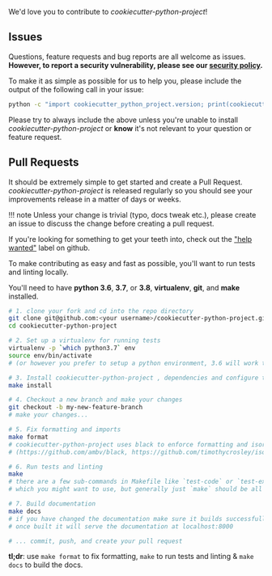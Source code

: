 We'd love you to contribute to *cookiecutter-python-project*!

## Issues

Questions, feature requests and bug reports are all welcome as issues.
**However, to report a security vulnerability, please see our [security
policy](https://github.com/lyz-code/cookiecutter-python-project/security/policy).**

To make it as simple as possible for us to help you, please include the output
of the following call in your issue:

```bash
python -c "import cookiecutter_python_project.version; print(cookiecutter_python_project.version.version_info())"
```

Please try to always include the above unless you're unable to install
*cookiecutter-python-project* or **know** it's not relevant to your question or feature
request.

## Pull Requests

It should be extremely simple to get started and create a Pull Request.
*cookiecutter-python-project* is released regularly so you should see your improvements
release in a matter of days or weeks.

!!! note
    Unless your change is trivial (typo, docs tweak etc.), please create an
    issue to discuss the change before creating a pull request.

If you're looking for something to get your teeth into, check out the ["help
wanted"](https://github.com/lyz-code/cookiecutter-python-project/issues?q=is%3Aopen+is%3Aissue+label%3A%22help+wanted%22)
label on github.

To make contributing as easy and fast as possible, you'll want to run tests and linting locally.

You'll need to have **python 3.6**, **3.7**, or **3.8**, **virtualenv**, **git**, and **make** installed.

```bash
# 1. clone your fork and cd into the repo directory
git clone git@github.com:<your username>/cookiecutter-python-project.git
cd cookiecutter-python-project

# 2. Set up a virtualenv for running tests
virtualenv -p `which python3.7` env
source env/bin/activate
# (or however you prefer to setup a python environment, 3.6 will work too)

# 3. Install cookiecutter-python-project , dependencies and configure the pre-commits
make install

# 4. Checkout a new branch and make your changes
git checkout -b my-new-feature-branch
# make your changes...

# 5. Fix formatting and imports
make format
# cookiecutter-python-project uses black to enforce formatting and isort to fix imports
# (https://github.com/ambv/black, https://github.com/timothycrosley/isort)

# 6. Run tests and linting
make
# there are a few sub-commands in Makefile like `test-code` or `test-examples`
# which you might want to use, but generally just `make` should be all you need

# 7. Build documentation
make docs
# if you have changed the documentation make sure it builds successfully
# once built it will serve the documentation at localhost:8000

# ... commit, push, and create your pull request
```

**tl;dr**: use `make format` to fix formatting, `make` to run tests and linting & `make docs`
to build the docs.

